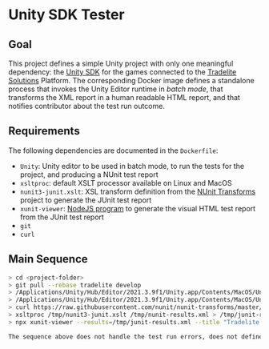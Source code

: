 # Unity SDK Tester

## Goal

This project defines a simple Unity project with only one meaningful dependency: the [Unity SDK](https://github.com/TradeliteOrganization/unity-sdk) for the games connected to the [Tradelite Solutions](https://tradelite.de/) Platform. The corresponding Docker image defines a standalone process that invokes the Unity Editor runtime in _batch mode_, that transforms the XML report in a human readable HTML report, and that notifies contributor about the test run outcome.

## Requirements

The following dependencies are documented in the `Dockerfile`:

- `Unity`: Unity editor to be used in batch mode, to run the tests for the project, and producing a NUnit test report
- `xsltproc`: default XSLT processor available on Linux and MacOS
- `nunit3-junit.xslt`: XSL transform definition from the [NUnit Transforms](https://github.com/nunit/nunit-transforms.git) project to generate the JUnit test report
- `xunit-viewer`: [NodeJS program](https://github.com/lukejpreston/xunit-viewer) to generate the visual HTML test report from the JUnit test report
- `git`
- `curl`

## Main Sequence

```zsh
> cd <project-folder>
> git pull --rebase tradelite develop
> /Applications/Unity/Hub/Editor/2021.3.9f1/Unity.app/Contents/MacOS/Unity -batchMode -projectPath . -testPlatform EditMode -nographics -quit
> /Applications/Unity/Hub/Editor/2021.3.9f1/Unity.app/Contents/MacOS/Unity -runTests -batchMode -projectPath . -testPlatform EditMode -testResults /tmp/nunit-results.xml
> curl https://raw.githubusercontent.com/nunit/nunit-transforms/master/nunit3-junit/nunit3-junit.xslt > /tmp/nunit3-junit.xslt
> xsltproc /tmp/nunit3-junit.xslt /tmp/nunit-results.xml > /tmp/junit-results.xml
> npx xunit-viewer --results=/tmp/junit-results.xml --title "Tradelite Unity SDK" --output=/tmp/report.html --console

The sequence above does not handle the test run errors, does not define any notification mechanism. Check the Dockerfile for more details.
